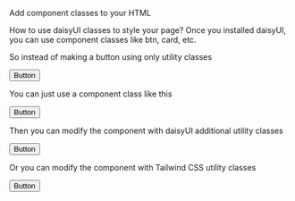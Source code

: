 Add component classes to your HTML

How to use daisyUI classes to style your page?
Once you installed daisyUI, you can use component classes like btn, card, etc.

So instead of making a button using only utility classes

<button
  class="inline-block cursor-pointer rounded-md bg-gray-800 px-4 py-3 text-center text-sm font-semibold uppercase text-white transition duration-200 ease-in-out hover:bg-gray-900">
  Button
</button>

You can just use a component class like this

<button class="btn">Button</button>

Then you can modify the component with daisyUI additional utility classes

<button class="btn btn-primary">Button</button>

Or you can modify the component with Tailwind CSS utility classes

<button class="btn w-64 rounded-full">Button</button>

